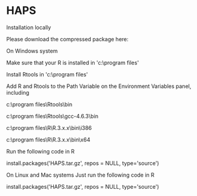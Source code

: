 # HAPS
Installation locally

Please download the compressed package here: 

On Windows system

Make sure that your R is installed in 'c:\program files'

Install Rtools in 'c:\program files'

Add R and Rtools to the Path Variable on the Environment Variables panel, including

c:\program files\Rtools\bin

c:\program files\Rtools\gcc-4.6.3\bin

c:\program files\R\R.3.x.x\bin\i386

c:\program files\R\R.3.x.x\bin\x64

Run the following code in R

install.packages('HAPS.tar.gz', repos = NULL, type='source')

On Linux and Mac systems
Just run the following code in R

install.packages('HAPS.tar.gz', repos = NULL, type='source')
